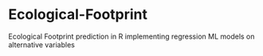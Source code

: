 # Ecological-Footprint
Ecological Footprint prediction in R implementing regression ML models on alternative variables
